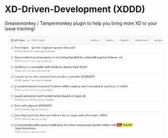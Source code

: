 # XD-Driven-Development (XDDD)
Greasemonkey / Tampermonkey plugin to help you bring more XD to your issue tracking!

![example](https://raw.githubusercontent.com/patrykcysarz/XD-Driven-Development/master/example.png)
